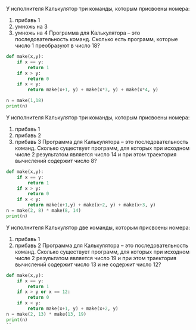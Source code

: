 У исполнителя Калькулятор три команды, которым присвоены номера:
1. прибавь 1
2. умножь на 3
3. умножь на 4
Программа для Калькулятора – это последовательность команд.
Сколько есть программ, которые число 1 преобразуют в число 18?

```python
def make(x,y):
    if x == y:
        return 1
    if x > y:
        return 0
    if x < y:
        return make(x+1, y) + make(x*3, y) + make(x*4, y)

n = make(1,18)
print(n)
```
У исполнителя Калькулятор три команды, которым присвоены номера:
1. прибавь 1
2. прибавь 2
3. прибавь 3
Программа для Калькулятора – это последовательность команд.
Сколько существует программ, для которых при исходном числе 2 результатом является число 14 и при этом траектория вычислений содержит число 8?

```python
def make(x,y):
    if x == y:
        return 1
    if x > y:
        return 0
    if x < y:
        return make(x+1,y) + make(x+2, y) + make(x+3, y)
n = make(2, 8) * make(8, 14)
print(n)
```

У исполнителя Калькулятор две команды, которым присвоены номера:
1. прибавь 1
2. прибавь 2
Программа для Калькулятора – это последовательность команд.
Сколько существует программ, для которых при исходном числе 2 результатом является число 19 и при этом траектория вычислений содержит число 13 и не содержит число 12?

```python
def make(x,y):
    if x == y:
        return 1
    if x > y or x == 12:
        return 0
    if x < y:
        return make(x+1, y) + make(x+2, y)
n = make(2, 13) * make(13, 19)
print(n)
``
